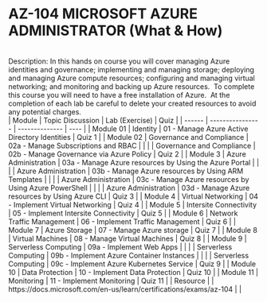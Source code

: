 # AZ-104 MICROSOFT AZURE ADMINISTRATOR (What & How)
<br>
Description: In this hands on course you will cover managing Azure identities and governance; implementing and managing storage; deploying and managing Azure compute resources; configuring and managing virtual networking; and monitoring and backing up Azure resources.  To complete this course you will need to have a free installation of Azure.  At the completion of each lab be careful to delete your created resources to avoid any potential charges.

<br>
| Module | Topic Discussion | Lab (Exercise) | Quiz |
| ------ | ---------------- | -------------- | ---- |
| Module 01 | Identity | 01 - Manage Azure Active Directory Identities | Quiz 1 |
| Module 02 | Governance and Compliance | 02a - Manage Subscriptions and RBAC |  |
|  | Governance and Compliance | 02b - Manage Governance via Azure Policy | Quiz 2 |
| Module 3 | Azure Administration | 03a - Manage Azure resources by Using the Azure Portal |  |
|  | Azure Administration | 03b - Manage Azure resources by Using ARM Templates |  |
|  | Azure Administration | 03c - Manage Azure resources by Using Azure PowerShell |  |
|  | Azure Administration | 03d - Manage Azure resources by Using Azure CLI | Quiz 3 |
| Module 4 | Virtual Networking | 04 - Implement Virtual Networking | Quiz 4 |
| Module 5 | Intersite Connectivity | 05 - Implement Intersite Connectivity | Quiz 5 |
| Module 6 | Network Traffic Management | 06 - Implement Traffic Management | Quiz 6 |
| Module 7 | Azure Storage | 07 - Manage Azure storage | Quiz 7 |
| Module 8 | Virtual Machines | 08 - Manage Virtual Machines | Quiz 8 |
| Module 9 | Serverless Computing | 09a - Implement Web Apps |  |
|  | Serverless Computing | 09b - Implement Azure Container Instances |  |
|  | Serverless Computing | 09c - Implement Azure Kubernetes Service | Quiz 9 |
| Module 10 | Data Protection | 10 - Implement Data Protection | Quiz 10 |
| Module 11 | Monitoring | 11 - Implement Monitoring | Quiz 11 |
| Resource |  | https://docs.microsoft.com/en-us/learn/certifications/exams/az-104 |  |